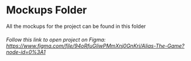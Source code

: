# Mockups Folder

All the mockups for the project can be found in this folder

###### Follow this link to open project on Figma: https://www.figma.com/file/94oRfuGIiwPMmXnj0GnKri/Alias-The-Game?node-id=0%3A1
